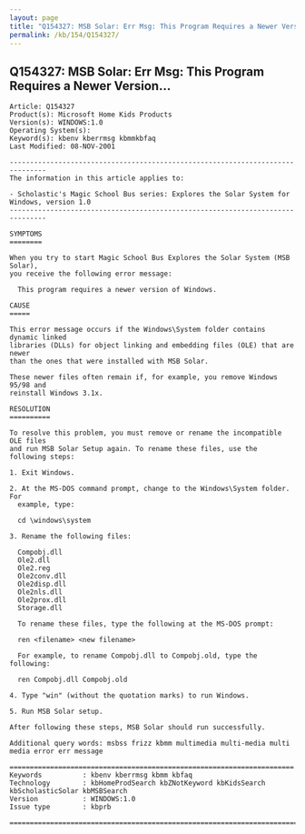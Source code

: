 ```yaml
---
layout: page
title: "Q154327: MSB Solar: Err Msg: This Program Requires a Newer Version..."
permalink: /kb/154/Q154327/
---
```


## Q154327: MSB Solar: Err Msg: This Program Requires a Newer Version...

	Article: Q154327
	Product(s): Microsoft Home Kids Products
	Version(s): WINDOWS:1.0
	Operating System(s): 
	Keyword(s): kbenv kberrmsg kbmmkbfaq
	Last Modified: 08-NOV-2001
	
	-------------------------------------------------------------------------------
	The information in this article applies to:
	
	- Scholastic's Magic School Bus series: Explores the Solar System for Windows, version 1.0 
	-------------------------------------------------------------------------------
	
	SYMPTOMS
	========
	
	When you try to start Magic School Bus Explores the Solar System (MSB Solar),
	you receive the following error message:
	
	  This program requires a newer version of Windows.
	
	CAUSE
	=====
	
	This error message occurs if the Windows\System folder contains dynamic linked
	libraries (DLLs) for object linking and embedding files (OLE) that are newer
	than the ones that were installed with MSB Solar.
	
	These newer files often remain if, for example, you remove Windows 95/98 and
	reinstall Windows 3.1x.
	
	RESOLUTION
	==========
	
	To resolve this problem, you must remove or rename the incompatible OLE files
	and run MSB Solar Setup again. To rename these files, use the following steps:
	
	1. Exit Windows.
	
	2. At the MS-DOS command prompt, change to the Windows\System folder. For
	  example, type:
	
	  cd \windows\system
	
	3. Rename the following files:
	
	  Compobj.dll
	  Ole2.dll
	  Ole2.reg
	  Ole2conv.dll
	  Ole2disp.dll
	  Ole2nls.dll
	  Ole2prox.dll
	  Storage.dll
	
	  To rename these files, type the following at the MS-DOS prompt:
	
	  ren <filename> <new filename>
	
	  For example, to rename Compobj.dll to Compobj.old, type the following:
	
	  ren Compobj.dll Compobj.old
	
	4. Type "win" (without the quotation marks) to run Windows.
	
	5. Run MSB Solar setup.
	
	After following these steps, MSB Solar should run successfully.
	
	Additional query words: msbss frizz kbmm multimedia multi-media multi media error err message
	
	======================================================================
	Keywords          : kbenv kberrmsg kbmm kbfaq
	Technology        : kbHomeProdSearch kbZNotKeyword kbKidsSearch kbScholasticSolar kbMSBSearch
	Version           : WINDOWS:1.0
	Issue type        : kbprb
	
	=============================================================================
	
